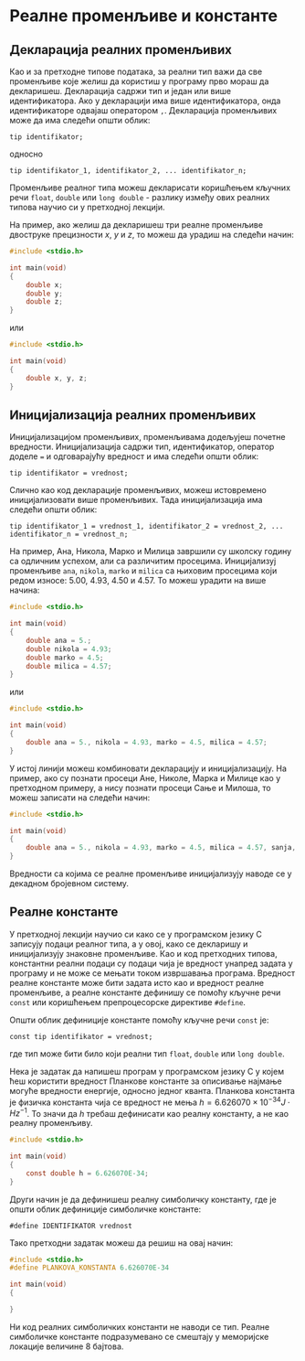 # Реалне променљиве и константе

## Декларација реалних променљивих

Као и за претходне типове података, за реални тип важи да све променљиве које
желиш да користиш у програму прво мораш да декларишеш. Декларација садржи
тип и један или више идентификатора. Ако у декларацији има више идентификатора,
онда идентификаторе одвајаш оператором `,`. Декларација променљивих може да има
следећи општи облик:

```text
tip identifikator;
```

односно

```text
tip identifikator_1, identifikator_2, ... identifikator_n;
```

Променљиве реалног типа можеш декларисати коришћењем кључних речи `float`,
`double` или `long double` - разлику између ових реалних типова научио си у
претходној лекцији.

На пример, ако желиш да декларишеш три реалне променљиве двоструке прецизности
$x$, $y$ и $z$, то можеш да урадиш на следећи начин:

```c
#include <stdio.h>

int main(void)
{
    double x;
    double y;
    double z;
}
```

или

```c
#include <stdio.h>

int main(void)
{
    double x, y, z;
}
```

## Иницијализација реалних променљивих

Иницијализацијом променљивих, променљивама додељујеш почетне вредности.
Иницијализација садржи тип, идентификатор, оператор доделе `=` и одговарајућу
вредност и има следећи општи облик:

```text
tip identifikator = vrednost;
```

Слично као код декларације променљивих, можеш истовремено иницијализовати више
променљивих. Тада иницијализација има следећи општи облик:

```text
tip identifikator_1 = vrednost_1, identifikator_2 = vrednost_2, ... identifikator_n = vrednost_n;
```

На пример, Ана, Никола, Марко и Милица завршили су школску годину са одличним
успехом, али са различитим просецима. Иницијализуј променљиве `ana`, `nikola`,
`marko` и `milica` са њиховим просецима који редом износе: $5.00$, $4.93$,
$4.50$ и $4.57$. То можеш урадити на више начина:

```c
#include <stdio.h>

int main(void)
{
    double ana = 5.;
    double nikola = 4.93;
    double marko = 4.5;
    double milica = 4.57;
}
```

или

```c
#include <stdio.h>

int main(void)
{
    double ana = 5., nikola = 4.93, marko = 4.5, milica = 4.57;
}
```

У истој линији можеш комбиновати декларацију и иницијализацију. На пример, ако
су познати просеци Ане, Николе, Марка и Милице као у претходном примеру, а нису
познати просеци Сање и Милоша, то можеш записати на следећи начин:

```c
#include <stdio.h>

int main(void)
{
    double ana = 5., nikola = 4.93, marko = 4.5, milica = 4.57, sanja, milos;
}
```

Вредности са којима се реалне променљиве иницијализују наводе се у декадном
бројевном систему.

## Реалне константе

У претходној лекцији научио си како се у програмском језику C записују подаци
реалног типа, а у овој, како се декларишу и иницијализују знаковне променљиве.
Као и код претходних типова, константни реални подаци су подаци чија је
вредност унапред задата у програму и не може се мењати током извршавања
програма. Вредност реалне константе може бити задата исто као и вредност реалне
променљиве, а реалне константе дефинишу се помоћу кључне речи `const` или
коришћењем препроцесорске директиве `#define`.

Општи облик дефиниције константе помоћу кључне речи `const` је:

```text
const tip identifikator = vrednost;
```

где тип може бити било који реални тип `float`, `double` или `long double`.

Нека је задатак да напишеш програм у програмском језику C у којем ћеш користити
вредност Планкове константе за описивање најмање могуће вредности енергије,
односно једног кванта. Планкова константа је физичка константа чија се вредност
не мења $h=6.626070×10^{−34}J⋅Hz^{−1}$. То значи да $h$ требаш дефинисати као
реалну константу, а не као реалну променљиву.

```c
#include <stdio.h>

int main(void)
{
    const double h = 6.626070E-34;
}
```

Други начин је да дефинишеш реалну симболичку константу, где је општи облик
дефиниције симболичке константе:

```text
#define IDENTIFIKATOR vrednost
```

Тако претходни задатак можеш да решиш на овај начин:

```c
#include <stdio.h>
#define PLANKOVA_KONSTANTA 6.626070E-34

int main(void)
{

}
```

Ни код реалних симболичких константи не наводи се тип. Реалне симболичке
константе подразумевано се смештају у меморијске локације величине 8 бајтова.
